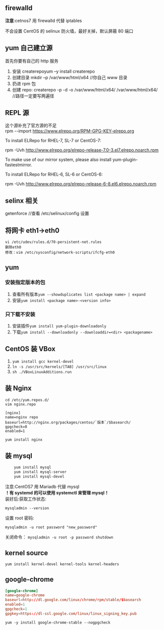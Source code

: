## firewalld

**注意**:cetnos7 用 firewalld 代替 iptables

不会设置 CentOS 的 selinux 防火墙，最好关掉，默认屏蔽 80 端口

## yum 自己建立源

首先你要有自己的 http 服务

1. 安装 createrepoyum –y install createrepo
2. 创建目录 mkdir –p /var/www/html/x64 //你自己 www 目录
3. 扔进 rpm 包
4. 创建 repo: createrepo -p -d -o /var/www/html/x64/ /var/www/html/x64/  
   //路径一定要写两遍径

## REPL 源

这个源补充了官方源的不足  
rpm --import https://www.elrepo.org/RPM-GPG-KEY-elrepo.org

To install ELRepo for RHEL-7, SL-7 or CentOS-7:

rpm -Uvh http://www.elrepo.org/elrepo-release-7.0-3.el7.elrepo.noarch.rpm

To make use of our mirror system, please also install yum-plugin-fastestmirror.

To install ELRepo for RHEL-6, SL-6 or CentOS-6:

rpm -Uvh http://www.elrepo.org/elrepo-release-6-8.el6.elrepo.noarch.rpm

## selinx 相关

getenforce //查看
/etc/selinux/config 设置

## 将网卡 eth1->eth0

    vi /etc/udev/rules.d/70-persistent-net.rules
    删除eth0
    修改：vim /etc/sysconfig/network-scripts/ifcfg-eth0

## yum

### 安装指定版本的包

1. 查看所有版本`yum --showduplicates list <package name> | expand`
2. 安装`yum install <package name>-<version info>`

### 只下载不安装

1. 安装插件`yum install yum-plugin-downloadonly`
2. 下载`yum install --downloadonly --downloaddir=<dir> <packagename>`

## CentOS 装 VBox

1. `yum install gcc kernel-devel`
2. `ln -s /usr/src/kernels/[TAB] /usr/src/linux`
3. `sh ./VBoxLinuxAdditions.run`

## 装 Nginx

    cd /etc/yum.repos.d/
    vim nginx.repo

    [nginx]
    name=nginx repo
    baseurl=http://nginx.org/packages/centos/`版本`/$basearch/
    gpgcheck=0
    enabled=1

    yum install nginx

## 装 mysql

```sh
    yum install mysql
    yum install mysql-server
    yum install mysql-devel
```

注意:CentOS7 用 Mariadb 代替 mysql  
**！有 systemd 的可以使用 systemctl 来管理 mysql！**  
装好后:获取工作状态:

    mysqladmin --version

设置 root 密码:

    mysqladmin -u root password "new_password"

关闭命令：
`mysqladmin -u root -p password shutdown`

## kernel source

```sh
yum install kernel-devel kernel-tools kernel-headers
```

## google-chrome

```conf
[google-chrome]
name=google-chrome
baseurl=http://dl.google.com/linux/chrome/rpm/stable/$basearch
enabled=1
gpgcheck=1
gpgkey=https://dl-ssl.google.com/linux/linux_signing_key.pub
```

`yum -y install google-chrome-stable --nogpgcheck`
